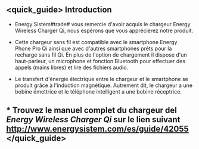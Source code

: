 ## <quick_guide> Introduction

* Energy Sistem#trade# vous remercie d'avoir  acquis le chargeur Energy Wireless Charger Qi, nous espérons que vous apprécierez notre produit.

* Cette chargeur sans fil est compatible avec le smartphone Energy Phone Pro Qi ainsi que avec d'autres smartphones prêts pour la recharge sans fil Qi. En plus de l'option de chargement il dispose d'un haut-parleur, un microphone et fonction Bluetooth pour effectuer des appels (mains libres) et lire des fichiers audio.
* Le transfert d'énergie électrique entre le chargeur et le smartphone se produit grâce à l'induction magnétique. Autrement dit, le chargeur a une bobine émettrice et le téléphone intelligent a une bobine réceptrice.

## <unique> * Trouvez le manuel complet du chargeur del *Energy Wireless Charger Qi* sur le lien suivant http://www.energysistem.com/es/guide/42055 </unique> </quick_guide>

